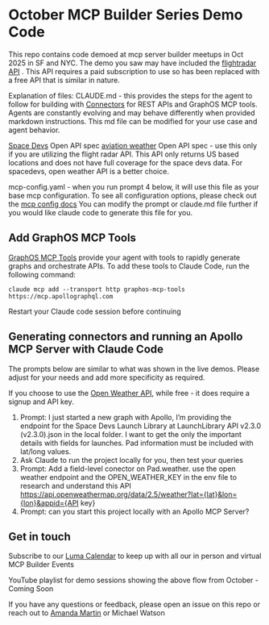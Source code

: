# October MCP Builder Series Demo Code
This repo contains code demoed at mcp server builder meetups in Oct 2025 in SF and NYC. The demo you saw may have included the [flightradar API](https://fr24api.flightradar24.com/) .  This API requires a paid subscription to use so has been replaced with a free API that is similar in nature.

Explanation of files:
CLAUDE.md - this provides the steps for the agent to follow for building with [Connectors](https://www.apollographql.com/docs/graphos/connectors) for REST APIs and GraphOS MCP tools.  Agents are constantly evolving and may behave differently when provided markdown instructions.  This md file can be modified for your use case and agent behavior. 

[Space Devs](https://thespacedevs.com/llapi) Open API spec
[aviation weather](https://aviationweather.gov/data/api/) Open API spec - use this only if you are utilizing the flight radar API. This API only returns US based locations and does not have full coverage for the space devs data.  For spacedevs, open weather API is a better choice.

mcp-config.yaml - when you run prompt 4 below, it will use this file as your base mcp configuration.  To see all configuration options, please check out the [mcp config docs](https://www.apollographql.com/docs/apollo-mcp-server/config-file) You can modify the prompt or claude.md file further if you would like claude code to generate this file for you.

## Add GraphOS MCP Tools

[GraphOS MCP Tools](https://www.apollographql.com/docs/graphos/platform/graphos-mcp-tools) provide your agent with tools to rapidly generate graphs and orchestrate APIs. To add these tools to Claude Code, run the following command:

`claude mcp add --transport http graphos-mcp-tools https://mcp.apollographql.com`

Restart your Claude code session before continuing

## Generating connectors and running an Apollo MCP Server with Claude Code

The prompts below are similar to what was shown in the live demos.  Please adjust for your needs and add more specificity as required.

If you choose to use the [Open Weather API](https://openweathermap.org/current), while free - it does require a signup and API key. 

1. Prompt:  I just started a new graph with Apollo, I’m providing the endpoint for the Space Devs Launch Library at LaunchLibrary API v2.3.0 (v2.3.0).json in the local folder.
I want to get the only the important details with fields for launches. Pad information must be included with lat/long values.
2. Ask Claude to run the project locally for you, then test your queries
3. Prompt:  Add a field-level conector on Pad.weather. use the open weather endpoint and the OPEN_WEATHER_KEY in the env file to research and understand this API https://api.openweathermap.org/data/2.5/weather?lat={lat}&lon={lon}&appid={API key} 
4. Prompt: can you start this project locally with an Apollo MCP Server?

## Get in touch

Subscribe to our [Luma Calendar](https://luma.com/mcp-server?k=c&utm_source=github) to keep up with all our in person and virtual MCP Builder Events

YouTube playlist for demo sessions showing the above flow from October - Coming Soon

If you have any questions or feedback, please open an issue on this repo or reach out to [Amanda Martin](https://www.linkedin.com/in/amandamartin-dev) or Michael Watson
